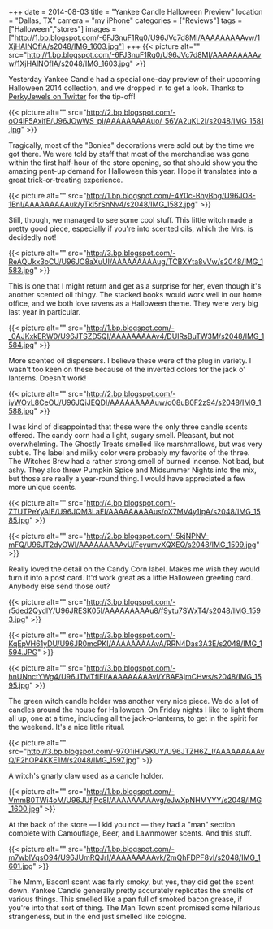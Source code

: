 +++
date = 2014-08-03
title = "Yankee Candle Halloween Preview"
location = "Dallas, TX"
camera = "my iPhone"
categories = ["Reviews"]
tags = ["Halloween","stores"]
images = ["http://1.bp.blogspot.com/-6FJ3nuF1Rq0/U96JVc7d8MI/AAAAAAAAAvw/1XjHAlNOflA/s2048/IMG_1603.jpg"]
+++
{{< picture alt="" src="http://1.bp.blogspot.com/-6FJ3nuF1Rq0/U96JVc7d8MI/AAAAAAAAAvw/1XjHAlNOflA/s2048/IMG_1603.jpg" >}}

Yesterday Yankee Candle had a special one-day preview of their upcoming Halloween 2014 collection, and we dropped in to get a look. Thanks to [PerkyJewels on Twitter](https://twitter.com/perkyjewels?lang=en) for the tip-off!

<!--more-->

{{< picture alt="" src="http://2.bp.blogspot.com/-oO4lF5AxifE/U96JOwWS_pI/AAAAAAAAAuo/_56VA2uKL2I/s2048/IMG_1581.jpg" >}}

Tragically, most of the "Bonies" decorations were sold out by the time we got there. We were told by staff that most of the merchandise was gone within the first half-hour of the store opening, so that should show you the amazing pent-up demand for Halloween this year. Hope it translates into a great trick-or-treating experience.

{{< picture alt="" src="http://1.bp.blogspot.com/-4Y0c-BhyBbg/U96JO8-1BnI/AAAAAAAAAuk/yTkl5rSnNv4/s2048/IMG_1582.jpg" >}}

Still, though, we managed to see some cool stuff. This little witch made a pretty good piece, especially if you're into scented oils, which the Mrs. is decidedly not!

{{< picture alt="" src="http://3.bp.blogspot.com/-ReAQUkx3oCU/U96JO8aXuUI/AAAAAAAAAug/TCBXYta8vVw/s2048/IMG_1583.jpg" >}}

This is one that I might return and get as a surprise for her, even though it's another scented oil thingy. The stacked books would work well in our home office, and we both love ravens as a Halloween theme. They were very big last year in particular.

{{< picture alt="" src="http://1.bp.blogspot.com/-_0AJKxkERW0/U96JTSZD5QI/AAAAAAAAAv4/DUIRsBuTW3M/s2048/IMG_1584.jpg" >}}

More scented oil dispensers. I believe these were of the plug in variety. I wasn't too keen on these because of the inverted colors for the jack o' lanterns. Doesn't work!

{{< picture alt="" src="http://2.bp.blogspot.com/-iyWOvL8CeOU/U96JQiJEQDI/AAAAAAAAAuw/q08uB0F2z94/s2048/IMG_1588.jpg" >}}

I was kind of disappointed that these were the only three candle scents offered. The candy corn had a light, sugary smell. Pleasant, but not overwhelming. The Ghostly Treats smelled like marshmallows, but was very subtle. The label and milky color were probably my favorite of the three. The Witches Brew had a rather strong smell of burned incense. Not bad, but ashy. They also threw Pumpkin Spice and Midsummer Nights into the mix, but those are really a year-round thing. I would have appreciated a few more unique scents.

{{< picture alt="" src="http://4.bp.blogspot.com/-ZTUTPeYyAIE/U96JQM3LaEI/AAAAAAAAAus/oX7MV4y1IpA/s2048/IMG_1585.jpg" >}}

{{< picture alt="" src="http://2.bp.blogspot.com/-5kjNPNV-mFQ/U96JT2dyOWI/AAAAAAAAAvU/FeyumvXQXEQ/s2048/IMG_1599.jpg" >}}

Really loved the detail on the Candy Corn label. Makes me wish they would turn it into a post card. It'd work great as a little Halloween greeting card. Anybody else send those out?

{{< picture alt="" src="http://3.bp.blogspot.com/-r5ded2QydlY/U96JRESK05I/AAAAAAAAAu8/f9ytu7SWxT4/s2048/IMG_1593.jpg" >}}

{{< picture alt="" src="http://3.bp.blogspot.com/-KqEpVH61yDU/U96JR0mcPKI/AAAAAAAAAvA/RRN4Das3A3E/s2048/IMG_1594.JPG" >}}

{{< picture alt="" src="http://3.bp.blogspot.com/-hnUNnctYWg4/U96JTMTflEI/AAAAAAAAAvI/YBAFAjmCHws/s2048/IMG_1595.jpg" >}}

The green witch candle holder was another very nice piece. We do a lot of candles around the house for Halloween. On Friday nights I like to light them all up, one at a time, including all the jack-o-lanterns, to get in the spirit for the weekend. It's a nice little ritual.

{{< picture alt="" src="http://3.bp.blogspot.com/-97O1iHVSKUY/U96JTZH6Z_I/AAAAAAAAAvQ/F2hOP4KKE1M/s2048/IMG_1597.jpg" >}}

A witch's gnarly claw used as a candle holder.

{{< picture alt="" src="http://1.bp.blogspot.com/-VmmB0TWi4oM/U96JUfjPc8I/AAAAAAAAAvg/eJwXpNHMYYY/s2048/IMG_1600.jpg" >}}

At the back of the store — I kid you not — they had a "man" section complete with Camouflage, Beer, and Lawnmower scents. And this stuff.

{{< picture alt="" src="http://1.bp.blogspot.com/-m7wblVqsO94/U96JUmRQJrI/AAAAAAAAAvk/2mQhFDPF8vI/s2048/IMG_1601.jpg" >}}

The Mmm, Bacon! scent was fairly smoky, but yes, they did get the scent down. Yankee Candle generally pretty accurately replicates the smells of various things. This smelled like a pan full of smoked bacon grease, if you're into that sort of thing. The Man Town scent promised some hilarious strangeness, but in the end just smelled like cologne.
